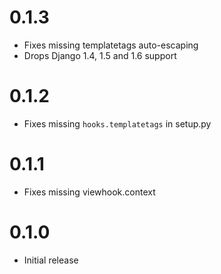0.1.3
==================

* Fixes missing templatetags auto-escaping
* Drops Django 1.4, 1.5 and 1.6 support

0.1.2
==================

* Fixes missing `hooks.templatetags` in setup.py

0.1.1
==================

* Fixes missing viewhook.context

0.1.0
==================

* Initial release